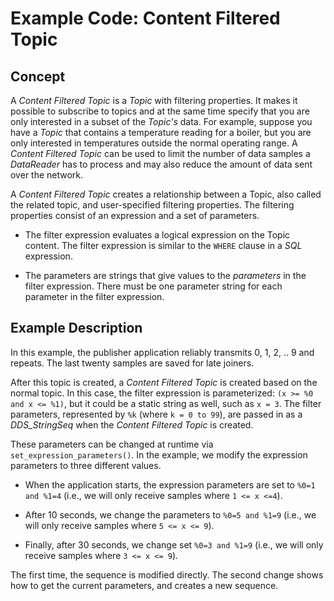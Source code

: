# Example Code: Content Filtered Topic

## Concept
A *Content Filtered Topic* is a *Topic* with filtering properties. It makes it
possible to subscribe to topics and at the same time specify that you are only
interested in a subset of the *Topic's* data. For example, suppose you have a
*Topic* that contains a temperature reading for a boiler, but you are only
interested in temperatures outside the normal operating range. A *Content
Filtered Topic* can be used to limit the number of data samples a *DataReader*
has to process and may also reduce the amount of data sent over the network.

A *Content Filtered Topic* creates a relationship between a Topic, also called
the related topic, and user-specified filtering properties. The filtering
properties consist of an expression and a set of parameters.

- The filter expression evaluates a logical expression on the Topic content. The
filter expression is similar to the `WHERE` clause in a *SQL* expression.

- The parameters are strings that give values to the *parameters* in the filter
expression. There must be one parameter string for each parameter in the filter
expression.

## Example Description
In this example, the publisher application reliably transmits 0, 1, 2, .. 9 and
repeats. The last twenty samples are saved for late joiners.

After this topic is created, a *Content Filtered Topic* is created based on the
normal topic. In this case, the filter expression is parameterized:
`(x >= %0 and x <= %1)`, but it could be a static string as well, such as
`x = 3`. The filter parameters, represented by `%k` (where `k = 0 to 99`), are
passed in as a *DDS_StringSeq* when the *Content Filtered Topic* is created.

These parameters can be changed at runtime via `set_expression_parameters()`. In
the example, we modify the expression parameters to three different values.

- When the application starts, the expression parameters are set to
`%0=1 and %1=4` (i.e., we will only receive samples where `1 <= x <=4`).

- After 10 seconds, we change the parameters to `%0=5 and %1=9` (i.e., we will
only receive samples where `5 <= x <= 9`).

- Finally, after 30 seconds, we change set `%0=3 and %1=9` (i.e., we will only
receive samples where `3 <= x <= 9`). 

The first time, the sequence is modified directly. The second change shows how
to get the current parameters, and creates a new sequence.
